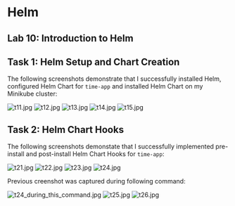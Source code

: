 # Helm

## Lab 10: Introduction to Helm

## Task 1: Helm Setup and Chart Creation

The following screenshots demonstrate that I successfully installed Helm, configured Helm Chart for `time-app`
and installed Helm Chart on my Minikube cluster:

![t11.jpg](t11.jpg)
![t12.jpg](t12.jpg)
![t13.jpg](t13.jpg)
![t14.jpg](t14.jpg)
![t15.jpg](t15.jpg)


## Task 2: Helm Chart Hooks

The following screenshots demonstate that I successfully implemented
pre-install and post-install Helm Chart Hooks for `time-app`:

![t21.jpg](t21.jpg)
![t22.jpg](t22.jpg)
![t23.jpg](t23.jpg)
![t24.jpg](t24.jpg)

Previous creenshot was captured during following command:

![t24_during_this_command.jpg](t24_during_this_command.jpg)
![t25.jpg](t25.jpg)
![t26.jpg](t26.jpg)

